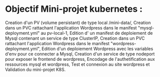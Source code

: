 # Objectif Mini-projet kubernetes : 
Creation d'un PV (volume persistant) de type local /mini-data/,
Creation dans un PVC rattachant l'application Wordpress dans le manifest "mysql-deployment.yml" au pv-local-1,
Edition d' un manifest de deploiement de Mysql contenant un service de type ClusterIP,
Creation dans un PVC rattachant l'application Wordpress dans le manifest "wordpress-deployment.yml",
Edition d'un deploiement Wordpress avec les variables d'env pour ce connecter a Mysql,
Creation d'un service de type nodeport pour exposer le frontend de wordpress,
Encodage de l'authetification aux ressources mysql et wordpress,
Test et connexion au site wordpress et 
Validation du mini-projet K8S.

